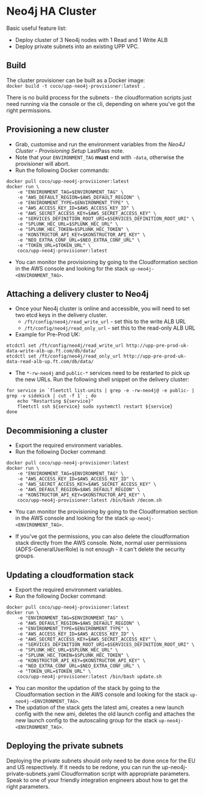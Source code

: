 # Neo4j HA Cluster

Basic useful feature list:

 * Deploy cluster of 3 Neo4j nodes with 1 Read and 1 Write ALB
 * Deploy private subnets into an existing UPP VPC.

## Build
The cluster provisioner can be built as a Docker image: \
`docker build -t coco/upp-neo4j-provisioner:latest .`

There is no build process for the subnets - the cloudformation scripts just need running
via the console or the cli, depending on where you've got the right permissions.

## Provisioning a new cluster
- Grab, customise and run the environment variables from the *Neo4J Cluster - Provisioning Setup* LastPass note.
- Note that your `ENVIRONMENT_TAG` **must** end with `-data`, otherwise the provisioner will abort.
- Run the following Docker commands:
```
docker pull coco/upp-neo4j-provisioner:latest
docker run \
    -e "ENVIRONMENT_TAG=$ENVIRONMENT_TAG" \
    -e "AWS_DEFAULT_REGION=$AWS_DEFAULT_REGION" \
    -e "ENVIRONMENT_TYPE=$ENVIRONMENT_TYPE" \
    -e "AWS_ACCESS_KEY_ID=$AWS_ACCESS_KEY_ID" \
    -e "AWS_SECRET_ACCESS_KEY=$AWS_SECRET_ACCESS_KEY" \
    -e "SERVICES_DEFINITION_ROOT_URI=$SERVICES_DEFINITION_ROOT_URI" \
    -e "SPLUNK_HEC_URL=$SPLUNK_HEC_URL" \
    -e "SPLUNK_HEC_TOKEN=$SPLUNK_HEC_TOKEN" \
    -e "KONSTRUCTOR_API_KEY=$KONSTRUCTOR_API_KEY" \
    -e "NEO_EXTRA_CONF_URL=$NEO_EXTRA_CONF_URL" \
    -e "TOKEN_URL=$TOKEN_URL" \
    coco/upp-neo4j-provisioner:latest
```
- You can monitor the provisioning by going to the Cloudformation section in the AWS console and looking for the stack `up-neo4j-<ENVIRONMENT_TAG>`.

## Attaching a delivery cluster to Neo4j
- Once your Neo4j cluster is online and accessible, you will need to set two etcd keys in the delivery cluster.
  - `/ft/config/neo4j/read_write_url` - set this to the write ALB URL
  - `/ft/config/neo4j/read_only_url` - set this to the read-only ALB URL
- Example for Pre-Prod UK:
```
etcdctl set /ft/config/neo4j/read_write_url http://upp-pre-prod-uk-data-write-alb-up.ft.com/db/data/
etcdctl set /ft/config/neo4j/read_only_url http://upp-pre-prod-uk-data-read-alb-up.ft.com/db/data/
```
- The `*-rw-neo4j` and `public-*` services need to be restarted to pick up the new URLs. Run the following shell snippet on the delivery cluster:
```
for service in `fleetctl list-units | grep -e -rw-neo4j@ -e public- | grep -v sidekick | cut -f 1` ; do
    echo "Restarting ${service}"
    fleetctl ssh ${service} sudo systemctl restart ${service}
done
```

## Decommisioning a cluster
- Export the required environment variables.
- Run the following Docker command:
```
docker pull coco/upp-neo4j-provisioner:latest
docker run \
    -e "ENVIRONMENT_TAG=$ENVIRONMENT_TAG" \
    -e "AWS_ACCESS_KEY_ID=$AWS_ACCESS_KEY_ID" \
    -e "AWS_SECRET_ACCESS_KEY=$AWS_SECRET_ACCESS_KEY" \
    -e "AWS_DEFAULT_REGION=$AWS_DEFAULT_REGION" \
    -e "KONSTRUCTOR_API_KEY=$KONSTRUCTOR_API_KEY" \
    coco/upp-neo4j-provisioner:latest /bin/bash /decom.sh
```
- You can monitor the provisioning by going to the Cloudformation section in the AWS console and looking for the stack `up-neo4j-<ENVIRONMENT_TAG>`.

- If you've got the permissions, you can also delete the cloudformation stack directly from the AWS console.  Note, normal user permissions (ADFS-GeneralUserRole) is not enough - it can't delete the security groups.


## Updating a cloudformation stack
- Export the required environment variables.
- Run the following Docker command:
```
docker pull coco/upp-neo4j-provisioner:latest
docker run \
    -e "ENVIRONMENT_TAG=$ENVIRONMENT_TAG" \
    -e "AWS_DEFAULT_REGION=$AWS_DEFAULT_REGION" \
    -e "ENVIRONMENT_TYPE=$ENVIRONMENT_TYPE" \
    -e "AWS_ACCESS_KEY_ID=$AWS_ACCESS_KEY_ID" \
    -e "AWS_SECRET_ACCESS_KEY=$AWS_SECRET_ACCESS_KEY" \
    -e "SERVICES_DEFINITION_ROOT_URI=$SERVICES_DEFINITION_ROOT_URI" \
    -e "SPLUNK_HEC_URL=$SPLUNK_HEC_URL" \
    -e "SPLUNK_HEC_TOKEN=$SPLUNK_HEC_TOKEN" \
    -e "KONSTRUCTOR_API_KEY=$KONSTRUCTOR_API_KEY" \
    -e "NEO_EXTRA_CONF_URL=$NEO_EXTRA_CONF_URL" \
    -e "TOKEN_URL=$TOKEN_URL" \
    coco/upp-neo4j-provisioner:latest /bin/bash update.sh
```
- You can monitor the updation of the stack by going to the Cloudformation section in the AWS console and looking for the stack `up-neo4j-<ENVIRONMENT_TAG>`.
- The updation of the stack gets the latest ami, creates a new launch config with the new ami, deletes the old launch config and attaches the new launch config to the autoscaling group for the stack `up-neo4j-<ENVIRONMENT_TAG>`.

## Deploying the private subnets
Deploying the private subnets should only need to be done once for the EU and US respectively.  If it needs to be redone, you can run the up-neo4j-private-subnets.yaml Cloudformation script with appropriate parameters.  Speak to one of your friendly integration engineers about how to get the right parameters.
